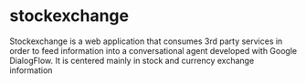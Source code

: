 # stockexchange

Stockexchange is a web application that consumes 3rd party services in order to feed information into a conversational agent developed with Google DialogFlow. It is centered mainly in stock and currency exchange information
